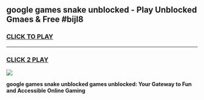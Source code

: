 
## google games snake unblocked - Play Unblocked Gmaes & Free #bijl8
<h3>
<a href="https://news.freeplayer.one?title=google_games_snake_unblocked&ref=03M">CLICK TO PLAY</a></h3>
<hr>

<h3>
<a href="https://news.freeplayer.one?title=google_games_snake_unblocked&ref=03M">CLICK 2 PLAY</a>
  
</h3>

<a href="https://news.freeplayer.one?title=google_games_snake_unblocked&ref=03M"><img src="https://clearcache.store/games.png"></a>


**google games snake unblocked games unblocked: Your Gateway to Fun and Accessible Online Gaming**

